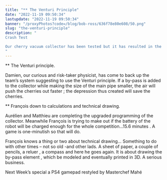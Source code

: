 ```yaml
---
title: "** The Venturi Principle"
date: "2022-11-19 09:50:34"
lastupdate: "2022-11-19 09:50:34"
banner: "/proxyPhotos?code=/blog/bob-ross/636f78e80e608/50.png"
slug: "the-venturi-principle"
description: " 
Crash Test 

Our cherry vacuum collector has been tested but it has resulted in the crushing of all the cherries : Jam is not supposed to be on the menu!The vacuum collector must be improved.
"
---
```

**  The Venturi principle.

Damien, our curious and risk-taker physicist, has come to back up the team’s system suggesting to use the Venturi principle. If a by-pass is added to the collector while making the size of the main pipe smaller, the air will push the cherries out faster ; the depression thus created will save the cherries.

**  François down to calculations and technical drawing.

Aurélien and Matthieu are completing the upgraded programming of the collector. Meanwhile François is trying to make out if the battery of the robot will be charged enough for the whole competition...15.6 minutes . A game is one-minutish so that will do.

François knows a thing or two about technical drawing… Something to do with other times – not so old -and other lads. A sheet of paper, a couple of pencils, a reluer , a compass and here he goes again. It is about drawing the by-pass element , which be modeled and eventually printed in 3D.
A serious business.

Next Week’s special
         a PS4 gamepad restyled by Masterchef Mahé


    